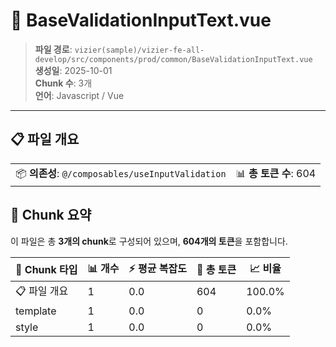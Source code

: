 # 📄 BaseValidationInputText.vue

> **파일 경로**: `vizier(sample)/vizier-fe-all-develop/src/components/prod/common/BaseValidationInputText.vue`  
> **생성일**: 2025-10-01  
> **Chunk 수**: 3개  
> **언어**: Javascript / Vue
---





## 📋 파일 개요

| | |
|--|--|
| 📦 **의존성**: `@/composables/useInputValidation` | 📊 **총 토큰 수**: 604 |






## 🧩 Chunk 요약

이 파일은 총 **3개의 chunk**로 구성되어 있으며, **604개의 토큰**을 포함합니다.

| 🧩 Chunk 타입 | 📊 개수 | ⚡ 평균 복잡도 | 📝 총 토큰 | 📈 비율 |
|---------------|--------|-------------|----------|--------|
| 📋 파일 개요 | 1 | 0.0 | 604 | 100.0% |
| template | 1 | 0.0 | 0 | 0.0% |
| style | 1 | 0.0 | 0 | 0.0% |

